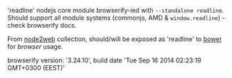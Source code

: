 'readline' nodejs core module browserify-ied with `--standalone readline`. Should support all module systems (commonjs, AMD & `window.readline`) - check browserify docs.

From [node2web](http://github.com/anodynos/node2web) collection,
should/will be exposed as 'readline' to [bower](http://bower.io) for *browser* usage.

browserify version: '3.24.10', build date 'Tue Sep 16 2014 02:23:19 GMT+0300 (EEST)'